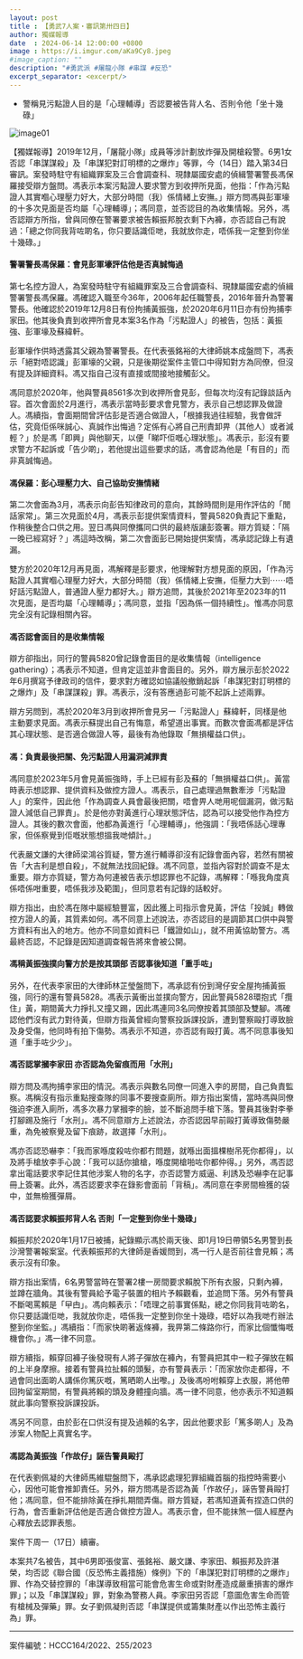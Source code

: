 ```yaml
---
layout: post
title : 【勇武7人案・審訊第卅四日】
author: 獨媒報導
date  : 2024-06-14 12:00:00 +0800
image : https://i.imgur.com/aKa9Cy8.jpeg
#image_caption: ""
description: "#勇武派 #屠龍小隊 #串謀 #反恐"
excerpt_separator: <excerpt/>
---
```


- 警稱見污點證人目的是「心理輔導」否認要被告背人名、否則令他「坐十幾碌」

<excerpt/>

![image01](https://i.imgur.com/zDJzzJR.png)

【獨媒報導】2019年12月，「屠龍小隊」成員等涉計劃放炸彈及開槍殺警。6男1女否認「串謀謀殺」及「串謀犯對訂明標的之爆炸」等罪，今（14日）踏入第34日審訊。案發時駐守有組織罪案及三合會調查科、現隸屬國安處的偵緝警署警長馮保羅接受辯方盤問。馮表示本案污點證人要求警方到收押所見面，他指：「作為污點證人其實嗰心理壓力好大，大部分時間（我）係情緒上安撫。」辯方問馮與彭軍壕的十多次見面是否均屬「心理輔導」；馮同意，並否認目的為收集情報。另外，馮否認辯方所指，曾與同僚在警署要求被告賴振邦脫衣剩下內褲，亦否認自己有說過：「總之你同我背咗啲名，你只要話識佢哋，我就放你走，唔係我一定整到你坐十幾碌。」

#### 警署警長馮保羅：會見彭軍壕評估他是否真誠悔過

第七名控方證人，為案發時駐守有組織罪案及三合會調查科、現隸屬國安處的偵緝警署警長馮保羅。馮確認入職至今36年，2006年起任職警長，2016年晉升為警署警長。他確認於2019年12月8日有份拘捕黃振強，於2020年6月11日亦有份拘捕李家田。他其後負責到收押所會見本案3名作為「污點證人」的被告，包括：黃振強、彭軍壕及蘇緯軒。

彭軍壕作供時透露其父親為警署警長。在代表張銘裕的大律師姚本成盤問下，馮表示「絕對唔認識」彭軍壕的父親，只是後期從案件主管口中得知對方為同僚，但沒有提及詳細資料。馮又指自己沒有直接或間接地接觸彭父。

馮同意於2020年，他與警員8561多次到收押所會見彭，但每次均沒有記錄談話內容。首次會面於2月進行，馮表示當時彭要求會見警方，表示自己想認罪及做證人。馮續指，會面期間曾評估彭是否適合做證人，「根據我過往經驗，我會做評估，究竟佢係咪誠心、真誠作出悔過？定係有心將自己刑責卸畀（其他人）或者減輕？」於是馮「即興」與他聊天，以便「睇吓佢嘅心理狀態」。馮表示，彭沒有要求警方不起訴或「告少啲」，若他提出這些要求的話，馮會認為他是「有目的」而非真誠悔過。

#### 馮保羅：彭心理壓力大、自己協助安撫情緒

第二次會面為3月，馮表示向彭告知律政司的意向，其餘時間則是用作評估的「閒話家常」。第三次見面於4月，馮表示彭提供案情資料，警員5820負責記下重點，作稍後整合口供之用。翌日馮與同僚攜同口供的最終版讓彭簽署。辯方質疑：「隔一晚已經寫好？」馮這時改稱，第二次會面彭已開始提供案情，馮承認記錄上有遺漏。

雙方於2020年12月再見面，馮解釋是彭要求，他理解對方想見面的原因，「作為污點證人其實嗰心理壓力好大，大部分時間（我）係情緒上安撫，佢壓力大到⋯⋯唔好話污點證人，普通證人壓力都好大。」辯方追問，其後於2021年至2023年的11次見面，是否均屬「心理輔導」；馮同意，並指「因為係一個持續性」。惟馮亦同意完全沒有記錄相關內容。

#### 馮否認會面目的是收集情報

辯方卻指出，同行的警員5820曾記錄會面目的是收集情報（intelligence gathering）；馮表示不知道，但肯定這並非會面目的。另外，辯方展示彭於2022年6月撰寫予律政司的信件，要求對方確認如協議般撤銷起訴「串謀犯對訂明標的之爆炸」及「串謀謀殺」罪。馮表示，沒有答應過彭可能不起訴上述兩罪。

辯方另問到，馮於2020年3月到收押所會見另一「污點證人」蘇緯軒，同樣是他主動要求見面。馮表示蘇提出自己有悔意，希望道出事實。而數次會面馮都是評估其心理狀態、是否適合做證人等，最後有為他錄取「無損權益口供」。

#### 馮：負責最後把關、免污點證人用漏洞減罪責

馮同意於2023年5月會見黃振強時，手上已經有彭及蘇的「無損權益口供」。黃當時表示想認罪、提供資料及做控方證人。馮表示，自己處理過無數牽涉「污點證人」的案件，因此他「作為調查人員會最後把關，唔會畀人哋用呢個漏洞，做污點證人減低自己罪責」。於是他亦對黃進行心理狀態評估，認為可以接受他作為控方證人。其後的數次會面，他都為黃進行「心理輔導」，他強調：「我唔係話心理專家，但係察覺到佢嘅狀態想搵我哋傾計。」

代表嚴文謙的大律師梁鴻谷質疑，警方進行輔導卻沒有記錄會面內容，若然有關被告「大吉利是想自殺」，不就無法找回紀錄。馮不同意，並指內容對於調查不是太重要。辯方亦質疑，警方為何連被告表示想認罪也不記錄，馮解釋：「喺我角度真係唔係咁重要，唔係我涉及範圍」，但同意若有記錄的話較好。

辯方指出，由於馮在隊中屬經驗豐富，因此獲上司指示會見黃，評估「投誠」轉做控方證人的黃，其質素如何。馮不同意上述說法，亦否認目的是調節其口供中與警方資料有出入的地方。他亦不同意如資料已「鐵證如山」，就不用黃協助警方。馮最終否認，不記錄是因知道調查報告將來會被公開。

#### 馮稱黃振強撲向警方於是按其頭部 否認事後知道「重手咗」

另外，在代表李家田的大律師林芷瑩盤問下，馮承認有份到灣仔安全屋拘捕黃振強，同行的還有警員5828。馮表示黃衝出並撲向警方，因此警員5828環抱式「攬住」黃，期間黃大力掙扎又撞又踢，因此馮連同3名同僚按着其頭部及雙腳。馮確認他們沒有武力對待黃，但辯方指黃曾經向警察投訴課投訴，遭到警察毆打導致臉及身受傷，他同時有拍下傷勢。馮表示不知道，亦否認有毆打黃。馮不同意事後知道「重手咗少少」。

#### 馮否認掌摑李家田 亦否認為免留痕而用「水刑」

辯方問及馮拘捕李家田的情況。馮表示與數名同僚一同進入李的房間，自己負責監察。馮稱沒有指示重點搜查隊的同事不要搜查廁所。辯方指出案情，當時馮與同僚強迫李進入廁所，馮多次暴力掌摑李的臉，並不斷追問手槍下落。警員其後對李拳打腳踢及施行「水刑」。馮不同意辯方上述說法，亦否認因早前毆打黃導致傷勢嚴重，為免被察覺及留下痕跡，故選擇「水刑」。

馮亦否認恐嚇李：「我而家喺度殺咗你都冇問題，就喺出面搵棵樹吊死你都得」，以及將手槍放李手心說：「我可以話你搶槍，喺度開槍啪咗你都仲得。」另外，馮否認拿出電話要求李記住其他涉案人物的名字，亦否認警方威逼、利誘及恐嚇李在記事冊上簽署。此外，馮否認要求李在錄影會面前「背稿」。馮同意在李房間檢獲的袋中，並無檢獲彈屑。

#### 馮否認要求賴振邦背人名 否則「一定整到你坐十幾碌」

賴振邦於2020年1月17日被捕，紀錄顯示馮於兩天後、即1月19日帶領5名男警到長沙灣警署報案室。代表賴振邦的大律師是香媛問到，馮一行人是否前往會見賴；馮表示沒有印象。

辯方指出案情，6名男警當時在警署2樓一房間要求賴脫下所有衣服，只剩內褲，並蹲在牆角。其後有警員給予電子裝置的相片予賴觀看，並追問下落。另外有警員不斷喝罵賴是「曱甴」。馮向賴表示：「唔理之前事實係點，總之你同我背咗啲名，你只要話識佢哋，我就放你走，唔係我一定整到你坐十幾碌，唔好以為我哋冇辦法整到你坐監。」馮續指：「而家快啲著返條褲，我畀第二條路你行，而家比個懺悔嘅機會你。」馮一律不同意。

辯方續指，賴穿回褲子後發現有人將子彈放在褲內，有警員把其中一粒子彈放在賴的上半身摩擦。接着有警員拉扯賴的頭髮，亦有警員表示：「而家放你走都得，不過會同出面啲人講係你篤灰嘅，篤晒啲人出嚟。」及後馮吩咐賴穿上衣服，將他帶回拘留室期間，有警員將賴的頭及身體撞向牆。馮一律不同意，他亦表示不知道賴就此事向警察投訴課投訴。

馮另不同意，由於彭在口供沒有提及過賴的名字，因此他要求彭「篤多啲人」及為涉案人物配上真實名字。

#### 馮認為黃振強「作故仔」誣告警員毆打

在代表劉佩凝的大律師馬維騉盤問下，馮承認處理犯罪組織首腦的指控時需要小心，因他可能會推卸責任。另外，辯方問馮是否認為黃「作故仔」，誣告警員毆打他；馮同意，但不能排除黃在掙扎期間弄傷。辯方質疑，若馮知道黃有捏造口供的行為，會否重新評估他是否適合做控方證人。馮表示會，但不能抹煞一個人經歷內心釋放去認罪表態。

案件下周一（17日）續審。

本案共7名被告，其中6男即張俊富、張銘裕、嚴文謙、李家田、賴振邦及許湛榮，均否認《聯合國（反恐怖主義措施）條例》下的「串謀犯對訂明標的之爆炸」罪、作為交替控罪的「串謀導致相當可能會危害生命或對財產造成嚴重損害的爆炸罪」；以及「串謀謀殺」罪，對象為警務人員。李家田另否認「意圖危害生命而管有槍械及彈藥」罪。女子劉佩凝則否認「串謀提供或籌集財產以作出恐怖主義行為」罪。

---

案件編號：HCCC164/2022、255/2023
